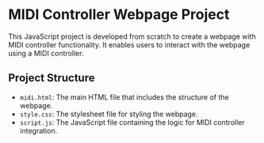 # MIDI Controller Webpage Project

This JavaScript project is developed from scratch to create a webpage with MIDI controller functionality. It enables users to interact with the webpage using a MIDI controller.

## Project Structure

- `midi.html`: The main HTML file that includes the structure of the webpage.
- `style.css`: The stylesheet file for styling the webpage.
- `script.js`: The JavaScript file containing the logic for MIDI controller integration.
